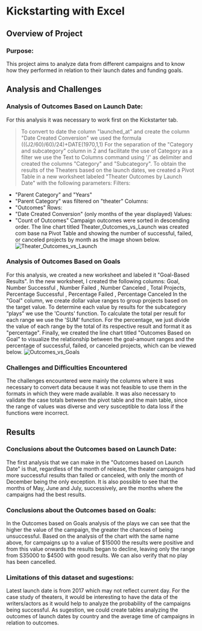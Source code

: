 # Kickstarting with Excel

## Overview of Project

### Purpose: 
This project aims to analyze data from different campaigns and to know how they performed in relation to their launch dates and funding goals.

## Analysis and Challenges

### Analysis of Outcomes Based on Launch Date:
For this analysis it was necessary to work first on the Kickstarter tab.
> To convert to date the column "launched_at" and create the column "Date Created Conversion" we used the formula (((J2/60)/60)/24)+DATE(1970,1,1)
For the separation of the "Category and subcategory" column in 2 and facilitate the use of Category as a filter we use the Text to Columns command using '/' as delimiter and created the columns "Category" and "Subcategory".
To obtain the results of the Theaters based on the launch dates, we created a Pivot Table in a new worksheet labeled "Theater Outcomes by Launch Date" with the following parameters:
Filters: 
- "Parent Category" and "Years"
- "Parent Category" was filtered on "theater"
Columns: 
- "Outcomes"
Rows: 
- "Date Created Conversion" (only months of the year displayed)
Values: 
- "Count of Outcomes"
Campaign outcomes were sorted in descending order.
The line chart titled Theater_Outcomes_vs_Launch was created com base na Pivot Table and showing the number of successful, failed, or canceled projects by month as the image shown below.
![Theater_Outcomes_vs_Launch](https://user-images.githubusercontent.com/111664141/186991356-bb832d1b-b9ca-49a9-9850-796db44289a5.png)


### Analysis of Outcomes Based on Goals
For this analysis, we created a new worksheet and labeled it "Goal-Based Results".
In the new worksheet, I created the following columns:
Goal, Number Successful , Number Failed , Number Canceled , Total Projects, Percentage Successful , Percentage Failed , Percentage Canceled 
In the "Goal" column, we create dollar value ranges to group projects based on the target value.
To determine each value by results for the subcategory “plays” we use the 'Counts' function.
To calculate the total per result for each range we use the 'SUM' function.
For the percentage, we just divide the value of each range by the total of its respective result and format it as "percentage".
Finally, we created the line chart titled "Outcomes Based on Goal" to visualize the relationship between the goal-amount ranges and the percentage of successful, failed, or canceled projects, which can be viewed below.
![Outcomes_vs_Goals](https://user-images.githubusercontent.com/111664141/186991436-efb1ce58-81ea-4aac-a708-8b2a58ab1468.png)


### Challenges and Difficulties Encountered
The challenges encountered were mainly the columns where it was necessary to convert data because it was not feasible to use them in the formats in which they were made available. It was also necessary to validate the case totals between the pivot table and the main table, since the range of values was diverse and very susceptible to data loss if the functions were incorrect.

## Results

### Conclusions about the Outcomes based on Launch Date:
The first analysis that we can make in the "Outcomes based on Launch Date" is that, regardless of the month of release, the theater campaigns had more successful results than failed or canceled, with only the month of December being the only exception. 
It is also possible to see that the months of May, June and July, successively, are the months where the campaigns had the best results.

### Conclusions about the Outcomes based on Goals:
In the Outcomes based on Goals analysis of the plays we can see that the higher the value of the campaign, the greater the chances of being unsuccessful. 
Based on the analysis of the chart with the same name above, for campaigns up to a value of $15000 the results were positive and from this value onwards the results began to decline, leaving only the range from S35000 to $4500 with good results. 
We can also verify that no play has been cancelled.

### Limitations of this dataset and sugestions:
Latest launch date is from 2017 which may not reflect current day. 
For the case study of theaters, it would be interesting to have the data of the writers/actors as it would help to analyze the probability of the campaigns being successful.
As sugestion, we could create tables analyzing the outcomes of launch dates by country and the average time of campaigns in relation to outcomes.



